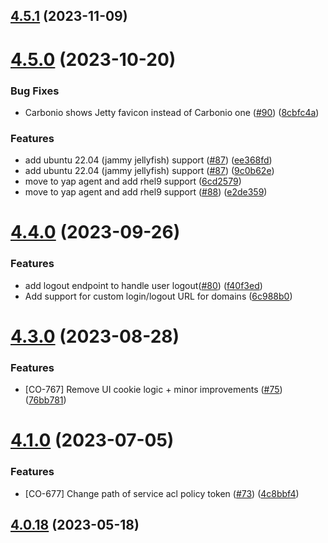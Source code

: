 

## [4.5.1](https://github.com/Zextras/carbonio-proxy/compare/4.5.0...4.5.1) (2023-11-09)

# [4.5.0](https://github.com/Zextras/carbonio-proxy/compare/4.4.0...4.5.0) (2023-10-20)


### Bug Fixes

* Carbonio shows Jetty favicon instead of Carbonio one ([#90](https://github.com/Zextras/carbonio-proxy/issues/90)) ([8cbfc4a](https://github.com/Zextras/carbonio-proxy/commit/8cbfc4af1d21cc14699a1e37057319d9891f0b31))


### Features

* add ubuntu 22.04 (jammy jellyfish) support ([#87](https://github.com/Zextras/carbonio-proxy/issues/87)) ([ee368fd](https://github.com/Zextras/carbonio-proxy/commit/ee368fd2e99f9b4652d9ae92ae8058df3ff43a4f))
* add ubuntu 22.04 (jammy jellyfish) support ([#87](https://github.com/Zextras/carbonio-proxy/issues/87)) ([9c0b62e](https://github.com/Zextras/carbonio-proxy/commit/9c0b62e3ed26665ac491cc0a953f85da0821a14e))
* move to yap agent and add rhel9 support ([6cd2579](https://github.com/Zextras/carbonio-proxy/commit/6cd2579976e5b46a8529db63e3d6dc3fe9b107a6))
* move to yap agent and add rhel9 support ([#88](https://github.com/Zextras/carbonio-proxy/issues/88)) ([e2de359](https://github.com/Zextras/carbonio-proxy/commit/e2de359c20092afd48ebcb6b40eb31e66a9d874b))

# [4.4.0](https://github.com/Zextras/carbonio-proxy/compare/4.3.0...4.4.0) (2023-09-26)


### Features

* add logout endpoint to handle user logout([#80](https://github.com/Zextras/carbonio-proxy/issues/80)) ([f40f3ed](https://github.com/Zextras/carbonio-proxy/commit/f40f3edc8ecf5633f1ad122046c14c803486bba5))
* Add support for custom login/logout URL for domains ([6c988b0](https://github.com/Zextras/carbonio-proxy/commit/6c988b04f808b00f8bc9e5ad5b3bca4bf4d4ed34))

# [4.3.0](https://github.com/Zextras/carbonio-proxy/compare/4.1.1...4.3.0) (2023-08-28)


### Features

* [CO-767] Remove UI cookie logic + minor improvements ([#75](https://github.com/Zextras/carbonio-proxy/issues/75)) ([76bb781](https://github.com/Zextras/carbonio-proxy/commit/76bb78150dd2246fb09c18a8d6d28ddd70e15348))

# [4.1.0](https://github.com/Zextras/carbonio-proxy/compare/4.0.18...4.1.0) (2023-07-05)


### Features

* [CO-677] Change path of service acl policy token ([#73](https://github.com/Zextras/carbonio-proxy/issues/73)) ([4c8bbf4](https://github.com/Zextras/carbonio-proxy/commit/4c8bbf4045a32eb800388df9b4dd761aad9aba68))

## [4.0.18](https://github.com/Zextras/carbonio-proxy/compare/4.0.17...4.0.18) (2023-05-18)